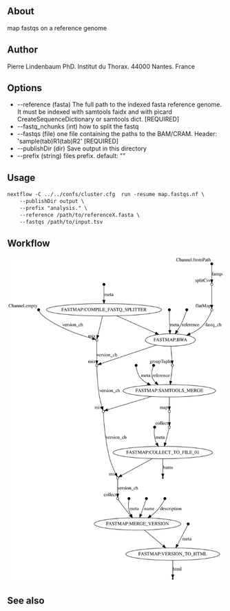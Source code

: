 
## About

map fastqs on a reference genome

## Author

Pierre Lindenbaum PhD. Institut du Thorax. 44000 Nantes. France

## Options

  * --reference (fasta) The full path to the indexed fasta reference genome. It must be indexed with samtools faidx and with picard CreateSequenceDictionary or samtools dict. [REQUIRED]
  * --fastq_nchunks (int) how to split the fastq
  * --fastqs (file) one file containing the paths to the BAM/CRAM. Header: 'sample(tab)R1(tab)R2' [REQUIRED]
  * --publishDir (dir) Save output in this directory
  * --prefix (string) files prefix. default: ""

## Usage

```
nextflow -C ../../confs/cluster.cfg  run -resume map.fastqs.nf \
	--publishDir output \
	--prefix "analysis." \
	--reference /path/to/referenceX.fasta \
	--fastqs /path/to/input.tsv
```

## Workflow

![workflow](./workflow.svg)
  
## See also


